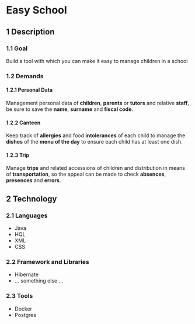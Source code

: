 # Easy School #  
## 1 Description ##  
### 1.1 Goal ###  
 Build a tool with which you can make it easy to manage children in a school  
### 1.2 Demands ###  
#### 1.2.1 Personal Data ####  
 Management personal data of **children**, **parents** or **tutors** and relative **staff**, be sure to save the **name**, **surname** and **fiscal code**.  
#### 1.2.2 Canteen ####  
 Keep track of **allergies** and food **intolerances** of each child to manage the **dishes** of the **menu of the day** to ensure each child has at least one dish.  
#### 1.2.3 Trip ####  
 Manage **trips** and related accessions of children and distribution in means of **transportation**, so the appeal can be made to check **absences**, **presences** and **errors**.  
## 2 Technology ##  
### 2.1 Languages ###  
- Java  
- HQL  
- XML  
- CSS  
### 2.2 Framework and Libraries ###  
- Hibernate  
- ... something else ...  
### 2.3 Tools ###  
- Docker  
- Postgres  
